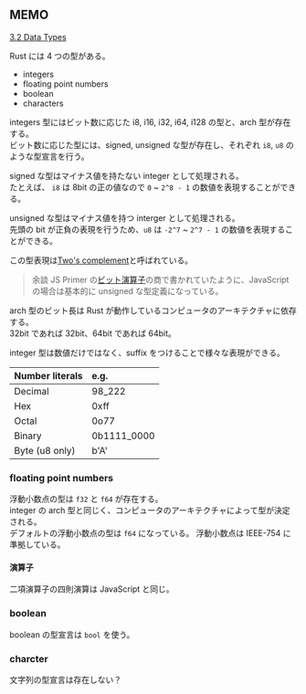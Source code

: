 ## MEMO

[3.2 Data Types](https://doc.rust-lang.org/book/ch03-02-data-types.html)

Rust には 4 つの型がある。

- integers
- floating point numbers
- boolean
- characters

integers 型にはビット数に応じた i8, i16, i32, i64, i128 の型と、arch 型が存在する。  
ビット数に応じた型には、signed, unsigned な型が存在し、それぞれ `i8`, `u8` のような型宣言を行う。

signed な型はマイナス値を持たない integer として処理される。  
たとえば、 `i8` は 8bit の正の値なので `0` ~ `2^8 - 1` の数値を表現することができる。

unsigned な型はマイナス値を持つ interger として処理される。  
先頭の bit が正負の表現を行うため、`u8` は `-2^7` ~ `2^7 - 1` の数値を表現することができる。

この型表現は[Two's complement](https://en.wikipedia.org/wiki/Two%27s_complement)と呼ばれている。

> 余談
> JS Primer の[ビット演算子](https://jsprimer.net/basic/operator/#bit-operator)の商で書かれていたように、JavaScript の場合は基本的に unsigned な型定義になっている。

arch 型のビット長は Rust が動作しているコンピュータのアーキテクチャに依存する。  
32bit であれば 32bit、64bit であれば 64bit。

integer 型は数値だけではなく、suffix をつけることで様々な表現ができる。

| Number literals | e.g.        |
| :-------------- | :---------- |
| Decimal         | 98_222      |
| Hex             | 0xff        |
| Octal           | 0o77        |
| Binary          | 0b1111_0000 |
| Byte (u8 only)  | b'A'        |

### floating point numbers

浮動小数点の型は `f32` と `f64` が存在する。  
integer の arch 型と同じく、コンピュータのアーキテクチャによって型が決定される。  
デフォルトの浮動小数点の型は `f64` になっている。
浮動小数点は IEEE-754 に準拠している。

#### 演算子

二項演算子の四則演算は JavaScript と同じ。

### boolean

boolean の型宣言は `bool` を使う。

### charcter

文字列の型宣言は存在しない？
